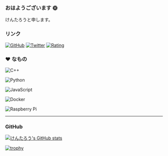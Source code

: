 ### おはようございます 🌞

けんたろうと申します。

### リンク

[![GitHub](https://img.shields.io/github/followers/Kentaro1043?style=social)](https://github.com/Kentaro1043)
[![Twitter](https://img.shields.io/twitter/follow/Kentaro1043?style=social)](https://twitter.com/Kentaro1043)
[![Rating](https://badgen.org/img/atcoder/Kentaro1043/rating/algorithm?style=social)](https://atcoder.jp/users/Kentaro1043?contestType=algo)

### ❤ なもの

![C++](https://img.shields.io/badge/c++-%2300599C.svg?style=for-the-badge&logo=c%2B%2B&logoColor=white)

![Python](https://img.shields.io/badge/python-3670A0?style=for-the-badge&logo=python&logoColor=ffdd54)

![JavaScript](https://img.shields.io/badge/javascript-%23323330.svg?style=for-the-badge&logo=javascript&logoColor=%23F7DF1E)

![Docker](https://img.shields.io/badge/docker-%230db7ed.svg?style=for-the-badge&logo=docker&logoColor=white)

![Raspberry Pi](https://img.shields.io/badge/-RaspberryPi-C51A4A?style=for-the-badge&logo=Raspberry-Pi)

---

### GitHub

[![けんたろう's GitHub stats](https://github-readme-stats.vercel.app/api?username=Kentaro1043&show_icons=true&theme=monokai)](https://github.com/anuraghazra/github-readme-stats)

<!--
少なすぎて見えない？
TODO: 見えるようになったらコメントアウトを外す
[![Top Langs](https://github-readme-stats.vercel.app/api/top-langs/?username=Kentaro1043&langs_count=10&theme=monokai)](https://github.com/anuraghazra/github-readme-stats)
-->

[![trophy](https://github-profile-trophy.vercel.app/?username=Kentaro1043&column=7&theme=monokai)](https://github.com/ryo-ma/github-profile-trophy)
